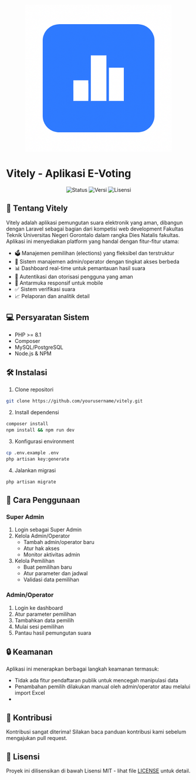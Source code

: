 <p align="center">
<img src="public/favicon.ico" width="400" alt="Vitely Logo">
</p>


<p align="center"><h1>Vitely - Aplikasi E-Voting</h1></p>

<p align="center">
<img src="https://img.shields.io/badge/status-development-yellow" alt="Status">
<img src="https://img.shields.io/badge/version-1.0-blue" alt="Versi">
<img src="https://img.shields.io/badge/license-MIT-green" alt="Lisensi">
</p>

## 🚀 Tentang Vitely

Vitely adalah aplikasi pemungutan suara elektronik yang aman, dibangun dengan Laravel sebagai bagian dari kompetisi web development Fakultas Teknik Universitas Negeri Gorontalo dalam rangka Dies Natalis fakultas. Aplikasi ini menyediakan platform yang handal dengan fitur-fitur utama:

- 🗳️ Manajemen pemilihan (elections) yang fleksibel dan terstruktur
- 👥 Sistem manajemen admin/operator dengan tingkat akses berbeda
- 📊 Dashboard real-time untuk pemantauan hasil suara
- 🔐 Autentikasi dan otorisasi pengguna yang aman
- 📱 Antarmuka responsif untuk mobile
- ✅ Sistem verifikasi suara
- 📈 Pelaporan dan analitik detail


## 💻 Persyaratan Sistem

- PHP >= 8.1
- Composer
- MySQL/PostgreSQL
- Node.js & NPM

## 🛠️ Instalasi

1. Clone repositori
```bash
git clone https://github.com/yourusername/vitely.git
```

2. Install dependensi
```bash
composer install
npm install && npm run dev
```

3. Konfigurasi environment
```bash
cp .env.example .env
php artisan key:generate
```

4. Jalankan migrasi
```bash
php artisan migrate
```

## 📖 Cara Penggunaan

### Super Admin
1. Login sebagai Super Admin
2. Kelola Admin/Operator
    - Tambah admin/operator baru
    - Atur hak akses
    - Monitor aktivitas admin
3. Kelola Pemilihan
    - Buat pemilihan baru
    - Atur parameter dan jadwal
    - Validasi data pemilihan

### Admin/Operator
1. Login ke dashboard
2. Atur parameter pemilihan
3. Tambahkan data pemilih
4. Mulai sesi pemilihan
5. Pantau hasil pemungutan suara

## 🔒 Keamanan

Aplikasi ini menerapkan berbagai langkah keamanan termasuk:
- Tidak ada fitur pendaftaran publik untuk mencegah manipulasi data
- Penambahan pemilih dilakukan manual oleh admin/operator atau melalui import Excel
- 

## 🤝 Kontribusi

Kontribusi sangat diterima! Silakan baca panduan kontribusi kami sebelum mengajukan pull request.

## 📝 Lisensi

Proyek ini dilisensikan di bawah Lisensi MIT - lihat file [LICENSE](LICENSE) untuk detail.

